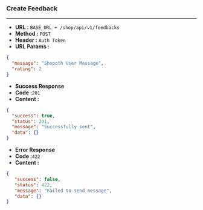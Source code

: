 ### Create Feedback
___

* **URL :** `BASE_URL + /shop/api/v1/feedbacks`
* **Method :** `POST`
* **Header :** `Auth Token`
* **URL Params :**

```json
{
  "message": "Shopoth User Message",
  "rating": 2
}
```
* **Success Response**
 * **Code :**`201`
 * **Content :**
```json
{
  "success": true,
  "status": 201,
  "message": "Successfully sent",
  "data": {}
}
```
* **Error Response**
 * **Code :**`422`
 * **Content :**
```json
{
   "success": false,
   "status": 422,
   "message": "Failed to send message",
   "data": {}
}
```
